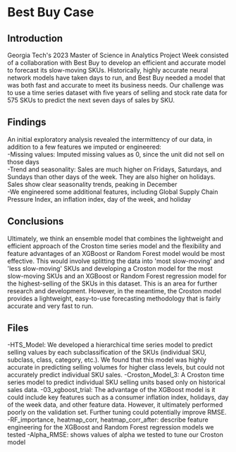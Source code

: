 # Best Buy Case

## Introduction

Georgia Tech's 2023 Master of Science in Analytics Project Week consisted of a collaboration with Best Buy to develop an efficient and accurate model to forecast its slow-moving SKUs. Historically, highly accurate neural network models have taken days to run, and Best Buy needed a model that was both fast and accurate to meet its business needs. Our challenge was to use a time series dataset with five years of selling and stock rate data for 575 SKUs to predict the next seven days of sales by SKU.

## Findings

An initial exploratory analysis revealed the intermittency of our data, in addition to a few features we imputed or engineered:  
-Missing values: Imputed missing values as 0, since the unit did not sell on those days   
-Trend and seasonality: Sales are much higher on Fridays, Saturdays, and Sundays than other days of the week. They are also higher on holidays. Sales show clear seasonality trends, peaking in December   
-We engineered some additional features, including Global Supply Chain Pressure Index, an inflation index, day of the week, and holiday   

## Conclusions

Ultimately, we think an ensemble model that combines the lightweight and efficient approach of the Croston time series model and the flexibility and feature advantages of an XGBoost or Random Forest model would be most effective. This would involve splitting the data into 'most slow-moving' and 'less slow-moving' SKUs and developing a Croston model for the most slow-moving SKUs and an XGBoost or Random Forest regression model for the highest-selling of the SKUs in this dataset. This is an area for further research and development. However, in the meantime, the Croston model provides a lightweight, easy-to-use forecasting methodology that is fairly accurate and very fast to run.

## Files
-HTS_Model: We developed a hierarchical time series model to predict selling values by each subclassification of the SKUs (individual SKU, subclass, class, category, etc.). We found that this model was highly accurate in predicting selling volumes for higher class levels, but could not accurately predict individual SKU sales.
-Croston_Model_3: A Croston time series model to predict individual SKU selling units based only on historical sales data.
-03_xgboost_trial: The advantage of the XGBoost model is it could include key features such as a consumer inflation index, holidays, day of the week data, and other feature data. However, it ultimately performed poorly on the validation set. Further tuning could potentially improve RMSE.
-RF_importance, heatmap_corr, heatmap_corr_after: describe feature engineering for the XGBoost and Random Forest regression models we tested
-Alpha_RMSE: shows values of alpha we tested to tune our Croston model
